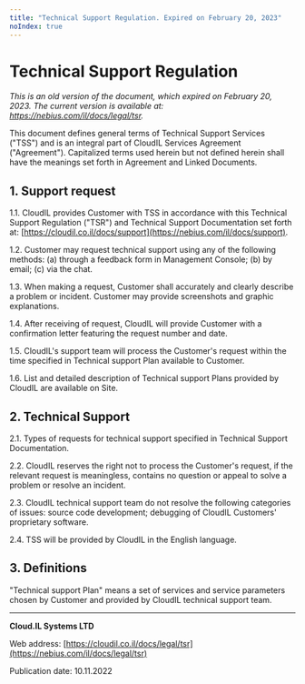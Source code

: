 ```yaml
---
title: "Technical Support Regulation. Expired on February 20, 2023"
noIndex: true
---
```


# Technical Support Regulation

*This is an old version of the document, which expired on February 20, 2023. The current version is available at: <https://nebius.com/il/docs/legal/tsr>.*

This document defines general terms of Technical Support Services ("TSS") and is an integral part of CloudIL Services Agreement ("Agreement"). Capitalized terms used herein but not defined herein shall have the meanings set forth in Agreement and Linked Documents.


## 1. Support request

1.1. CloudIL provides Customer with TSS in accordance with this Technical Support Regulation ("TSR") and Technical Support Documentation set forth at: [https://cloudil.co.il/docs/support](https://nebius.com/il/docs/support).

1.2. Customer may request technical support using any of the following methods: (a) through a feedback form in Management Console; (b) by email; (с) via the chat.

1.3. When making a request, Customer shall accurately and clearly describe a problem or incident. Customer may provide screenshots and graphic explanations.

1.4. After receiving of request, CloudIL will provide Customer with a confirmation letter featuring the request number and date.

1.5. CloudIL's support team will process the Customer's request within the time specified in Technical support Plan available to Customer.

1.6. List and detailed description of Technical support Plans provided by CloudIL are available on Site.


## 2. Technical Support

2.1. Types of requests for technical support specified in Technical Support Documentation.

2.2. CloudIL reserves the right not to process the Customer's request, if the relevant request is meaningless, contains no question or appeal to solve a problem or resolve an incident.

2.3. CloudIL technical support team do not resolve the following categories of issues:
source code development;
debugging of CloudIL Customers' proprietary software.

2.4. TSS will be provided by CloudIL in the English language.


## 3. Definitions

"Technical support Plan" means a set of services and service parameters chosen by Customer and provided by CloudIL technical support team.

________________________________________

**Cloud.IL Systems LTD**

Web address: [https://cloudil.co.il/docs/legal/tsr](https://nebius.com/il/docs/legal/tsr)

Publication date: 10.11.2022